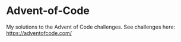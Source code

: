 # Advent-of-Code
My solutions to the Advent of Code challenges.
See challenges here: https://adventofcode.com/ 
